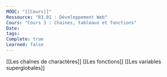 ```yaml
---
MOOC: "[[Cours]]"
Ressource: "R3.01 : Développement Web"
Cours: "Cours 3 : Chaines, tableaux et fonctions"
Date: 
tags: 
Complete: true
Learned: false
---
```

[[Les chaînes de charactères]]
[[Les fonctions]]
[[Les variables superglobales]]